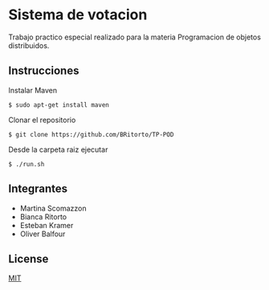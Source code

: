 # Sistema de votacion

Trabajo practico especial realizado para la materia Programacion de objetos distribuidos.

## Instrucciones

Instalar Maven


	$ sudo apt-get install maven


Clonar el repositorio

	$ git clone https://github.com/BRitorto/TP-POD

Desde la carpeta raiz ejecutar

	$ ./run.sh



## Integrantes
  - Martina Scomazzon
  - Bianca Ritorto
  - Esteban Kramer
  - Oliver Balfour


## License
[MIT](https://choosealicense.com/licenses/mit/)
